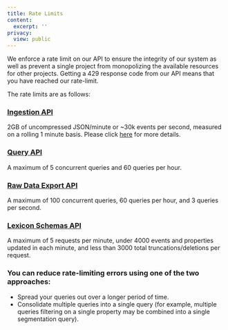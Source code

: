 ```yaml
---
title: Rate Limits
content:
  excerpt: ''
privacy:
  view: public
---
```

We enforce a rate limit on our API to ensure the integrity of our system as well as prevent a single project from monopolizing the available resources for other projects. Getting a 429 response code from our API means that you have reached our rate-limit.

The rate limits are as follows:

### [**Ingestion API**](ref:ingestion-api)

2GB of uncompressed JSON/minute or \~30k events per second, measured on a rolling 1 minute basis. Please click [here](https://developer.mixpanel.com/reference/import-events#rate-limits) for more details.

### [**Query API**](ref:query-api)

A maximum of 5 concurrent queries and 60 queries per hour.

### [**Raw Data Export API**](ref:raw-data-export-api)

A maximum of 100 concurrent queries, 60 queries per hour, and 3 queries per second.

### [**Lexicon Schemas API**](ref:lexicon-schemas-api)

A maximum of 5 requests per minute, under 4000 events and properties updated in each minute, and less than 3000 total truncations/deletions per request.

### You can reduce rate-limiting errors using one of the two approaches:

* Spread your queries out over a longer period of time.
* Consolidate multiple queries into a single query (for example, multiple queries filtering on a single property may be combined into a single segmentation query).
